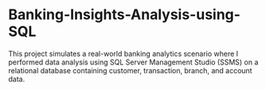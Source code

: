 # Banking-Insights-Analysis-using-SQL
This project simulates a real-world banking analytics scenario where I performed data analysis using SQL Server Management Studio (SSMS) on a relational database containing customer, transaction, branch, and account data.
